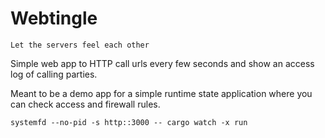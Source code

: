 Webtingle
========

    Let the servers feel each other

Simple web app to HTTP call urls every few seconds and show an access log of calling parties.

Meant to be a demo app for a simple runtime state application where you can check access and firewall rules.

    systemfd --no-pid -s http::3000 -- cargo watch -x run